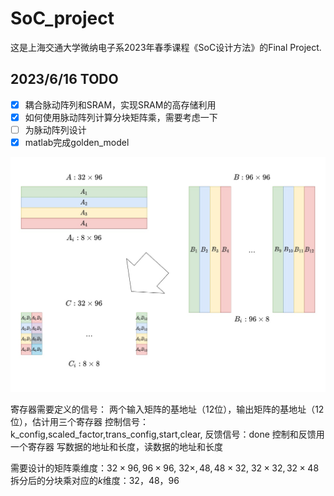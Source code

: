 # SoC_project
这是上海交通大学微纳电子系2023年春季课程《SoC设计方法》的Final Project.

## 2023/6/16 TODO
- [x] 耦合脉动阵列和SRAM，实现SRAM的高存储利用
- [x] 如何使用脉动阵列计算分块矩阵乘，需要考虑一下
- [ ] 为脉动阵列设计
- [x] matlab完成golden_model

<img src="https://github.com/flare-sandy/SoC_project/blob/main/doc/block_matmul.jpg" width="800px">


寄存器需要定义的信号：
两个输入矩阵的基地址（12位），输出矩阵的基地址（12位），估计用三个寄存器
控制信号：k_config,scaled_factor,trans_config,start,clear,
反馈信号：done
控制和反馈用一个寄存器
写数据的地址和长度，读数据的地址和长度

需要设计的矩阵乘维度：$32 \times 96, 96\times 96$, $32\times, 48, 48\times 32$, $32\times 32, 32\times 48$
拆分后的分块乘对应的$k$维度：32，48，96
